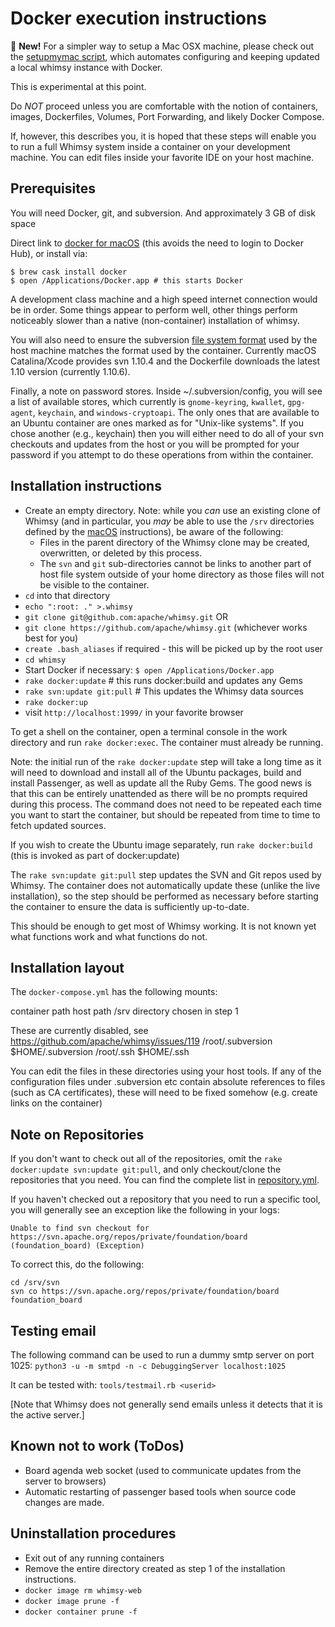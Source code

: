 Docker execution instructions
=============================

:dizzy: **New!** For a simpler way to setup a Mac OSX machine, please
check out the [setupmymac script](./SETUPMYMAC.md), which automates
configuring and keeping updated a local whimsy instance with Docker.

This is experimental at this point.

Do *NOT* proceed unless you are comfortable with the notion of containers,
images, Dockerfiles, Volumes, Port Forwarding, and likely Docker Compose.

If, however, this describes you, it is hoped that these steps will enable you
to run a full Whimsy system inside a container on your development machine.
You can edit files inside your favorite IDE on your host machine.

Prerequisites
-------------

You will need Docker, git, and subversion.  And approximately 3 GB of
disk space

Direct link to [docker for
macOS](https://download.docker.com/mac/stable/Docker.dmg) (this avoids the
need to login to Docker Hub), or install via:

    $ brew cask install docker
    $ open /Applications/Docker.app # this starts Docker

A development class machine and a high speed internet connection would
be in order.  Some things appear to perform well, other things perform
noticeably slower than a native (non-container) installation of whimsy.

You will also need to ensure the subversion [file system
format](https://www.visualsvn.com/support/topic/00135/#FilesystemFormat)
used by the host machine matches the format used by the container.  Currently
macOS Catalina/Xcode provides svn 1.10.4 and the Dockerfile downloads the
latest 1.10 version (currently 1.10.6).

Finally, a note on password stores.  Inside ~/.subversion/config, you will see
a list of available stores, which currently is `gnome-keyring`, `kwallet`,
`gpg-agent`, `keychain`, and `windows-cryptoapi`.  The only ones that are
available to an Ubuntu container are ones marked as for "Unix-like systems".
If you chose another (e.g., keychain) then you will either need to do all of
your svn checkouts and updates from the host or you will be prompted for your
password if you attempt to do these operations from within the container.

Installation instructions
-------------------------

* Create an empty directory.  Note: while you _can_ use an existing clone of
  Whimsy (and in particular, you _may_ be able to use the `/srv` directories
  defined by the [macOS](MACOSX.md) instructions), be aware of the following:
    * Files in the parent directory of the Whimsy clone may be created,
      overwritten, or deleted by this process.
    * The `svn` and `git` sub-directories cannot be links to another part of
      host file system outside of your home directory as those files will not
      be visible to the container.
* `cd` into that directory
* `echo ":root: ." >.whimsy`
* `git clone git@github.com:apache/whimsy.git` OR
* `git clone https://github.com/apache/whimsy.git` (whichever works best for you)
* `create .bash_aliases` if required - this will be picked up by the root user
* `cd whimsy`
* Start Docker if necessary: `$ open /Applications/Docker.app`
* `rake docker:update` # this runs docker:build and updates any Gems
* `rake svn:update git:pull` # This updates the Whimsy data sources
* `rake docker:up`
* visit `http://localhost:1999/` in your favorite browser

To get a shell on the container, open a terminal console in the work directory
and run `rake docker:exec`. The container must already be running.

Note: the initial run of the `rake docker:update` step will take a long time as
it will need to download and install all of the Ubuntu packages,
build and install Passenger, as well as update all the Ruby Gems.
The good news is that this can be entirely unattended as there
will be no prompts required during this process.
The command does not need to be repeated each time you want to start the container,
but should be repeated from time to time to fetch updated sources.

If you wish to create the Ubuntu image separately, run `rake docker:build`
(this is invoked as part of docker:update)

The `rake svn:update git:pull` step updates the SVN and Git repos used by Whimsy.
The container does not automatically update these (unlike the live installation),
so the step should be performed as necessary before starting the container to ensure the
data is sufficiently up-to-date.

This should be enough to get most of Whimsy working.  It is not
known yet what functions work and what functions do not.

Installation layout
-------------------
The `docker-compose.yml` has the following mounts:

container path      host path
/srv                directory chosen in step 1

These are currently disabled, see https://github.com/apache/whimsy/issues/119
/root/.subversion   $HOME/.subversion
/root/.ssh          $HOME/.ssh

You can edit the files in these directories using your host tools.
If any of the configuration files under .subversion etc contain absolute references to
files (such as CA certificates), these will need to be fixed somehow (e.g. create links on
the container)

Note on Repositories
--------------------

If you don't want to check out all of the repositories, omit the
`rake docker:update svn:update git:pull`, and only checkout/clone
the repositories that you need.  You can find the complete list in
[repository.yml](./repository.yml).

If you haven't checked out a repository that you need to run a specific tool,
you will generally see an exception like the following in your logs:

    Unable to find svn checkout for https://svn.apache.org/repos/private/foundation/board (foundation_board) (Exception)

To correct this, do the following:

    cd /srv/svn
    svn co https://svn.apache.org/repos/private/foundation/board foundation_board

Testing email
-------------

The following command can be used to run a dummy smtp server on port 1025:
`python3 -u -m smtpd -n -c DebuggingServer localhost:1025`

It can be tested with:
`tools/testmail.rb <userid>`

[Note that Whimsy does not generally send emails unless it detects that it is the active server.]

Known not to work (ToDos)
-------------------------

* Board agenda web socket (used to communicate updates from the server to
  browsers)
* Automatic restarting of passenger based tools when source code changes are
  made.

Uninstallation procedures
-------------------------

* Exit out of any running containers
* Remove the entire directory created as step 1 of the installation
  instructions.
* `docker image rm whimsy-web`
* `docker image prune -f`
* `docker container prune -f`
